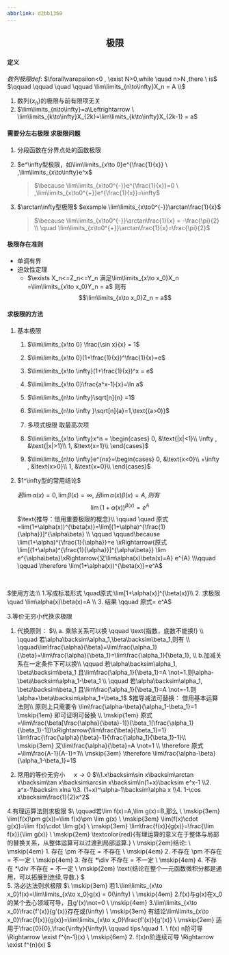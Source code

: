 ```yaml
---
abbrlink: d2bb1360
---
```

## <p align="center">极限
#### 定义
 $数列极限def:$
$\forall\varepsilon<0 , \exist N>0,while  \quad n>N ,there  \ is$
$\qquad \qquad \quad \qquad \lim\limits_{n\to\infty}X_n = A \\$

1. 数列$\{x_n\}$的极限与前有限项无关
2. $\lim\limits_{n\to\infty}=a\Leftrightarrow \ \lim\limits_{k\to\infty}X_{2k}=\lim\limits_{k\to\infty}X_{2k-1}  = a$

#### 需要分左右极限 求极限问题
1. 分段函数在分界点处的函数极限
2. $e^\infty型极限，如\lim\limits_{x\to 0}e^{\frac{1}{x}} \ ,\lim\limits_{x\to\infty}e^x$
    > $\because \lim\limits_{x\to0^{-}}e^{\frac{1}{x}}=0 \ ,\lim\limits_{x\to0^{+}}e^{\frac{1}{x}}=\infty$

3. $\arctan\infty型极限$
$example \lim\limits_{x\to0^{-}}\arctan\frac{1}{x}$

    > $\because \lim\limits_{x\to0^{-}}\arctan\frac{1}{x} = -\frac{\pi}{2} \\ 
\quad \lim\limits_{x\to0^{+}}\arctan\frac{1}{x}=\frac{\pi}{2}$

#### 极限存在准则
- 单调有界
- 迫敛性定理
    - $\exists X_n<=Z_n<=Y_n 满足\lim\limits_{x\to x_0}X_n =\lim\limits_{x\to x_0}Y_n  = a$
  则有
  $$\lim\limits_{x\to x_0}Z_n = a$$

#### 求极限的方法
1. 基本极限
   1. $\lim\limits_{x\to 0} \frac{\sin x}{x} = 1$
   2. $\lim\limits_{x\to 0}(1+\frac{1}{x})^\frac{1}{x}=e$
   3. $\lim\limits_{x\to \infty}(1+\frac{1}{x})^x = e$
   4. $\lim\limits_{x\to 0}\frac{a^x-1}{x}=\ln a$
   5. $\lim\limits_{n\to \infty}\sqrt[n]{n} =1$
   6. $\lim\limits_{n\to \infty }\sqrt[n]{a}=1,\text{(a>0)}$
   7. 多项式极限 取最高次项
   
   8. $\lim\limits_{x\to \infty}x^n = \begin{cases}
    0, &\text{|x|<1}\\
    \infty , &\text{|x|>1}\\
    1, &\text{x=1}\\
   \end{cases}$
    9. $\lim\limits_{n\to \infty}e^{nx}=\begin{cases}
        0, &\text{x<0}\\
        +\infty , &\text{x>0}\\
        1, &\text{x=0}\\
    \end{cases}$

2.  $1^\infty型的常用结论$
    
    $若\lim\limits\alpha(x)=0,\lim\limits\beta(x)=\infty,且\lim\alpha(x)\beta(x)=A,则有$
    $$\lim(1+\alpha(x))^{\beta(x)}=e^A$$
$\text{推导：借用重要极限的概念}\\ 
\qquad \quad 原式=lim(1+\alpha(x))^{\beta(x)}=\lim[(1+\alpha)^{\frac{1}{\alpha}}]^{\alpha\beta} \\ \qquad \qquad\because \lim(1+\alpha)^{\frac{1}{\alpha}}=e \xRightarrow{原式\lim[(1+\alpha)^{\frac{1}{\alpha}}]^{\alpha\beta}} \lim e^{\alpha\beta}\xRightarrow{又\lim\alpha(x)\beta(x)=A} e^{A} 
\\\qquad \qquad \therefore \lim(1+\alpha(x))^{\beta(x)}=e^A$
<br>

 $使用方法:\\ 1.写成标准形式 \quad原式:\lim[1+\alpha(x)]^{\beta(x)}\\
2. 求极限 \quad \lim\alpha(x)\beta(x)=A \\
3. 结果 \qquad  原式= e^A$

3.等价无穷小代换求极限
   1. 代换原则：
    $\\  a. 乘除关系可以换 \qquad \text{指数，底数不能换!}
 \\  \qquad 若\alpha\backsim\alpha_1,\beta\backsim\beta_1,则有 \\
    \qquad\lim\frac{\alpha}{\beta}=\lim\frac{\alpha_1}{\beta}=\lim\frac{\alpha}{\beta_1}=\lim\frac{\alpha_1}{\beta_1}, \\ 
    b.加减关系在一定条件下可以换\\ 
    \qquad 若\alpha\backsim\alpha_1, \beta\backsim\beta_1 且\lim\frac{\alpha_1}{\beta_1}=A \not=1.则\alpha-\beta\backsim\alpha_1-\beta_1
    \\ 
    \qquad 若\alpha\backsim\alpha_1, \beta\backsim\beta_1 且\lim\frac{\alpha_1}{\beta_1}=A \not=-1.则\alpha+\beta\backsim\alpha_1+\beta_1$
    $推导减法可替换： 借用基本运算法则\\
    原则上只需要令 \lim\frac{\alpha-\beta}{\alpha_1-\beta_1}=1 \mskip{1em} 即可证明可替换 \\
    \mskip{1em} 原式=\lim\frac{\beta[\frac{\alpha}{\beta}-1]}{\beta_1[\frac{\alpha_1}{\beta_1}-1]}\xRightarrow{\lim\frac{\beta}{\beta_1}=1} \lim\frac{\frac{\alpha}{\beta}-1}{\frac{\alpha_1}{\beta_1}-1}\\ 
    \mskip{3em} 又\lim\frac{\alpha}{\beta}=A \not=1 \\
     \therefore 原式=\lim\frac{A-1}{A-1}=1\\
     \mskip{3em} \therefore \lim\frac{\alpha-\beta}{\alpha_1-\beta_1}=1$
    
   2. 常用的等价无穷小 $\quad x\to0$
    $\\1.x\backsim\sin x\backsim\arctan x\backsim\tan x\backsim\arcsin x\backsim\ln(1+x)\backsim e^x-1
    \\2. a^x-1\backsim xlna
    \\3. (1+x)^\alpha-1\backsim\alpha x
    \\4. 1-\cos x\backsim\frac{1}{2}x^2$

4.有理运算法则求极限
$\\ \qquad若\lim f(x)=A,\lim g(x)=B,那么
\\ \mskip{3em} \lim(f(x)\pm g(x))=\lim f(x)\pm \lim g(x)
\\ \mskip{3em} \lim(f(x)\cdot g(x))=\lim f(x)\cdot \lim g(x) 
\\ \mskip{3em} \lim\frac{f(x)}{g(x)}=\frac{\lim f(x)}{\lim g(x)}
\\ \mskip{2em} \textcolor{red}{有理运算的意义在于整体与局部的替换关系，从整体运算可以过渡到局部运算.}
\\ \mskip{2em}结论:
\\ \mskip{4em} 1. 存在 \pm 不存在 = 不存在
\\ \mskip{4em} 2. 不存在 \pm 不存在 = 不一定
\\ \mskip{4em} 3. 存在 *\div 不存在 = 不一定
\\ \mskip{4em} 4. 不存在 *\div 不存在 = 不一定
\\ \mskip{2em} \text{结论在整个一元函数微积分都是通用，可以拓展到连续,导数.}
$  
5. 洛必达法则求极限
$\\ \mskip{3em} 若1.\lim\limits_{x\to x_0}f(x)=\lim\limits_{x\to x_0}g(x) = 0(\infty)
\\ \mskip{4em} 2.f(x)与g(x)在x_0的某个去心领域可导，且g'(x)\not=0
\\ \mskip{4em} 3.\lim\limits_{x\to x_0}\frac{f'(x)}{g'(x)}存在或(\infty)
\\ \mskip{3em} 有结论\lim\limits_{x\to x_0}\frac{f(x)}{g(x)}=\lim\limits_{x\to x_0}\frac{f'(x)}{g'(x)}
\\ \mskip{2em} 适用于\frac{0}{0},\frac{\infty}{\infty}\\ \qquad
tips:\quad 1.   \ f(x) n阶可导\Rightarrow \exist f^{n-1}(x) \\ \mskip{6em}
2.  f(x)n阶连续可导 \Rightarrow \exist f^{n}(x) $ 
